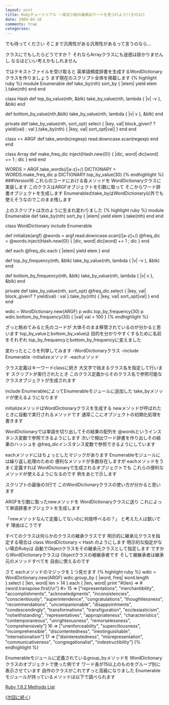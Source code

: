 ```yaml
---
layout: post
title: Rubyチュートリアル ～英文小説の最頻出ワードを見つけよう!(その12)
date: 2009-04-18
comments: true
categories:
---
```



でも待ってください
そこまで汎用性がある汎用性があるって言うのなら...

クラスにでもしたらどうですか？
それならArrayクラスにも迷惑は掛かりませんし
なるほどいい考えかもしれません

ではテキストファイルを受け取ると
英単語頻度辞書を生成するWordDictionaryクラスを作りましょう
まず現在のスクリプト全体を掲載します
{% highlight ruby %}
 module Enumerable
   def take_by(nth)
     sort_by { |elem| yield elem }.take(nth)
   end
 end
 
 class Hash
   def top_by_value(nth, &blk)
     take_by_value(nth, lambda { |v| -v }, &blk)
   end
 
   def bottom_by_value(nth,&blk)
     take_by_value(nth, lambda { |v| v }, &blk)
   end
 
   private
   def take_by_value(nth, sort_opt)
     select { |key, val| block_given? ? yield(val) : val }.take_by(nth) { |key, val| sort_opt[val] }
   end
 end
 
 class << ARGF
   def take_words(regexp)
     read.downcase.scan(regexp)
   end
 end
 
 class Array
   def make_freq_dic
     inject(Hash.new(0)) { |dic, word| dic[word] += 1 ; dic }
   end
 end
 
 WORDS = ARGF.take_words(/[a-z]+/)
 DICTIONARY = WORDS.make_freq_dic
 p DICTIONARY.top_by_value(30)
{% endhighlight %}
###Version16
これらのコードにおける各メソッドを
WordDictionaryクラスに実装します
このクラスはARGFオブジェクトを引数に取って
そこからワード辞書オブジェクトを生成します
Enumerableのtake_byはWordDictionary以外でも
使えそうなのでこのまま残します

上のスクリプトは次のように生まれ変わりました
{% highlight ruby %}
 module Enumerable
   def take_by(nth)
     sort_by { |elem| yield elem }.take(nth)
   end
 end
 
 class WordDictionary
   include Enumerable
 
   def initialize(argf)
     @words = argf.read.downcase.scan(/[a-z]+/)
     @freq_dic = @words.inject(Hash.new(0)) { |dic, word| dic[word] += 1 ; dic }
   end
 
   def each
     @freq_dic.each { |elem| yield elem }
   end
 
   def top_by_frequency(nth, &blk)
     take_by_value(nth, lambda { |v| -v }, &blk)
   end
 
   def bottom_by_frequency(nth, &blk)
     take_by_value(nth, lambda { |v| v }, &blk)
   end
 
   private
   def take_by_value(nth, sort_opt)
     @freq_dic.select { |key, val| block_given? ? yield(val) : val }.take_by(nth) { |key, val| sort_opt[val] }
   end
 end
 
 wdic = WordDictionary.new(ARGF)
 p wdic.top_by_frequency(30)
 p wdic.bottom_by_frequency(30) { |val| val > 100 }
{% endhighlight %}

ざっと眺めてみると先のコードが
大体そのまま移管されているのが分かると思います
top_by_valueとbottom_by_valueは
目的を分かりやすくするために名前をそれぞれ
top_by_frequencyとbottom_by_frequencyに変えました
 
変わったところを列挙してみます
-WordDictionaryクラス
-include Enumerable
-initializeメソッド
-eachメソッド
 
クラス定義はキーワードclassに続き
大文字で始まるクラス名を指定して行います
スクリプトが実行されたとき
このクラス定義からそのクラス名で参照可能な
クラスオブジェクトが生成されます

include EnumerableによってEnumerableモジュールに追加した
take_byメソッドが使えるようになります

initializeメソッドはWordDictionaryクラスを生成する
newメソッドが呼ばれたときに自動で実行されるメソッドです
通常ここにオブジェクトの初期化処理を書きます

WordDictionaryでは単語を切り出してその結果の配列を
@wordsというインスタンス変数で参照できるようにします
次いで頻出ワード辞書を作り出しその結果のハッシュを
@freq_dicインスタンス変数で参照できるようにしています

eachメソッドにはちょっとしたマジックがあります
Enumerableモジュールには繰り返し処理のための
便利なメソッドが多数存在しますが
eachメソッドをうまく定義すれば
WordDictionaryで生成されるオブジェクトでも
これらの便利なメソッドが使えるようになるのです
例をあとで示します

スクリプトの最後の3行で
このWordDictionaryクラスの使い方が分かると思います

ARGFを引数に取ったnewメソッドを
WordDictionaryクラスに送り
これによって単語辞書オブジェクトを生成します

「newメソッドなんて定義してないのに何故呼べるの？」
と考えた人は鋭いです
理由はこうです

すべてのクラスは何らかのクラスの継承クラスです
明示的に継承元クラスを指定する場合は
class WordDictionary < Hash
のようにします
明示的な指定がない場合Rubyは
自動でObjectクラスをその継承元クラスとして指定します
ですからWordDictionaryクラスは
Objectクラスの被継承者です
そして被継承者は継承元のメソッドすべてを
自由に使えるのです

さて
eachメソッドのマジックを１つ見せます
{% highlight ruby %}
 wdic = WordDictionary.new(ARGF)
 wdic.group_by { |word, freq| word.length }.select { |len, word| len > 14 }.each { |len, word| print "#{len} => #{word.transpose.first}\n"}
 #> 15 => ["representations", "merchantibility", "accomplishments", "acknowledgments", "inconsistencies", "conscientiously", "superintendence", "congratulations", "thoughtlessness", "recommendations", "uncompanionable", "disappointments", "condescendingly", "transformations", "transfiguration", "ecclesiasticism", "notwithstanding", "representatives", "appropriateness", "characteristics", "contemporaneous", "unrighteousness", "remorselessness", "comprehensively"]
 16 => ["unenforceability", "superciliousness", "incomprehensible", "discontentedness", "inextinguishable", "internationalism"]
 17 => ["disinterestedness", "misrepresentation", "communicativeness", "congregationalist", "indestructibility"]
{% endhighlight %}

Enumerableモジュールに定義されているgroup_byメソッドを
WordDictionaryクラスのオブジェクトで使った例です
ワード長が15以上のものをグループ別に表示させています
自作のクラスがこれでずっと高級になりました
Enumerableモジュールが持っているメソッドは以下で調べられます

[Ruby 1.9.2 Methods List](http://rbref.heroku.com/)

([次回に続く](/2009/04/19/Ruby-13/))

